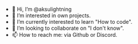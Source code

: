 - 👋 Hi, I’m @aksulightning
- 👀 I’m interested in own projects.
- 🌱 I’m currently interested to learn "How to code".
- 💞️ I’m looking to collaborate on "I don't know".
- 📫 How to reach me: via Github or Discord.

<!---
aksulightning/aksulightning is a ✨ special ✨ repository because its `README.md` (this file) appears on your GitHub profile.
You can click the Preview link to take a look at your changes.
--->
